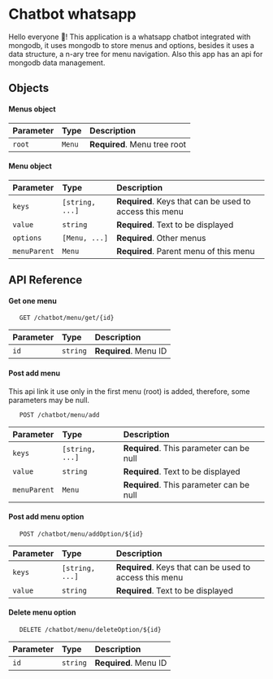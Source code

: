 
# Chatbot whatsapp

Hello everyone 👋! This application is a whatsapp chatbot integrated with mongodb, it uses mongodb to store menus and options, besides it uses a data structure, a n-ary tree for menu navigation. Also this app has an api for mongodb data management.
## Objects

#### Menus object

| Parameter | Type     | Description                |
| :-------- | :------- | :------------------------- |
| `root` | `Menu` | **Required**. Menu tree root |

#### Menu object

| Parameter | Type     | Description                |
| :-------- | :------- | :------------------------- |
| `keys` | `[string, ...]` | **Required**. Keys that can be used to access this menu |
| `value` | `string` | **Required**. Text to be displayed |
| `options` | `[Menu, ...]` | **Required**. Other menus |
| `menuParent` | `Menu` | **Required**. Parent menu of this menu |


## API Reference

#### Get one menu

```http
   GET /chatbot/menu/get/{id}
```

| Parameter | Type     | Description                |
| :-------- | :------- | :------------------------- |
| `id` | `string` | **Required**. Menu ID |

#### Post add menu

This api link it use only in the first menu (root) is added, therefore, some parameters may be null.

```http
   POST /chatbot/menu/add
```

| Parameter | Type     | Description                |
| :-------- | :------- | :------------------------- |
| `keys` | `[string, ...]` | **Required**. This parameter can be null|
| `value` | `string` | **Required**. Text to be displayed |
| `menuParent` | `Menu` | **Required**. This parameter can be null |

#### Post add menu option

```http
   POST /chatbot/menu/addOption/${id}
```

| Parameter | Type     | Description                |
| :-------- | :------- | :------------------------- |
| `keys` | `[string, ...]` | **Required**. Keys that can be used to access this menu |
| `value` | `string` | **Required**. Text to be displayed |

#### Delete menu option

```http
   DELETE /chatbot/menu/deleteOption/${id}
```

| Parameter | Type     | Description                |
| :-------- | :------- | :------------------------- |
| `id` | `string` | **Required**. Menu ID
